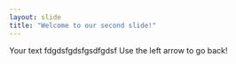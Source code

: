 ```yaml
---
layout: slide
title: "Welcome to our second slide!"
---
```

Your text fdgdsfgdsfgsdfgdsf
Use the left arrow to go back!
